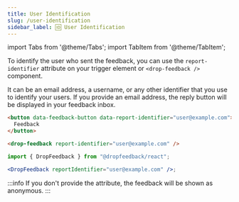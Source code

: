 ```yaml
---
title: User Identification
slug: /user-identification
sidebar_label: 🆔 User Identification
---
```


import Tabs from '@theme/Tabs';
import TabItem from '@theme/TabItem';

To identify the user who sent the feedback, you can use the `report-identifier` attribute on your trigger element or `<drop-feedback />` component.

It can be an email address, a username, or any other identifier that you use to identify your users. If you provide an email address, the reply button will be displayed in your feedback inbox.

```html
<button data-feedback-button data-report-identifier="user@example.com">
  Feedback
</button>
```

<Tabs groupId="frameworks">
<TabItem value="js" label="JavaScript">

```html
<drop-feedback report-identifier="user@example.com" />
```

</TabItem>
<TabItem value="react" label="React">

```jsx
import { DropFeedback } from "@dropfeedback/react";

<DropFeedback reportIdentifier="user@example.com" />;
```

</TabItem>
</Tabs>

:::info
If you don't provide the attribute, the feedback will be shown as anonymous.
:::
